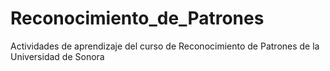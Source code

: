 # Reconocimiento_de_Patrones
Actividades de aprendizaje del curso de Reconocimiento de Patrones de la Universidad de Sonora
